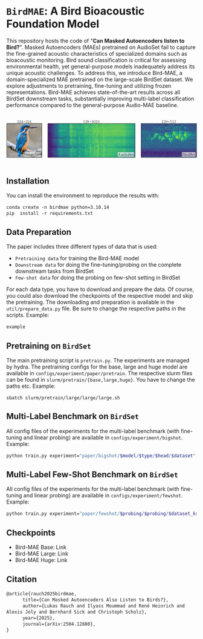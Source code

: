 # `BirdMAE`: A Bird Bioacoustic Foundation Model 

This repository hosts the code of "**Can Masked Autoencoders listen to Bird?**".  Masked Autoencoders (MAEs) pretrained on AudioSet fail to capture the fine-grained acoustic characteristics of specialized domains such as bioacoustic monitoring. Bird sound classification is critical for assessing environmental health, yet general-purpose models inadequately address its unique acoustic challenges. To address this, we introduce Bird-MAE, a domain-specialized MAE pretrained on the large-scale BirdSet dataset. We explore adjustments to pretraining, fine-tuning and utilizing frozen representations. Bird-MAE achieves state-of-the-art results across all BirdSet downstream tasks, substantially improving multi-label classification performance compared to the general-purpose Audio-MAE baseline. 

<br>
<div align="center">
  <img src="https://github.com/DBD-research-group/Bird-MAE/blob/main/docs/imgs/GA.png" alt="logo", width=700>
</div>
<br>

## Installation
You can install the environment to reproduce the results with: 

```
conda create -n birdmae python=3.10.14
pip  install -r requirements.txt
```

## Data Preparation
The paper includes three different types of data that is used: 

- `Pretraining data` for training the Bird-MAE model
- `Downstream data` for doing the fine-tuning/probing on the complete downstream tasks from BirdSet
- `Few-shot data` for doing the probing on few-shot setting in BirdSet

For each data type, you have to download and prepare the data. Of course, you could also download the checkpoints of the respective model and skip the pretraining. The downloading and preparation is available in the `util/prepare_data.py` file. 
Be sure to change the respective paths in the scripts. Example:

```python
example
```

## Pretraining on `BirdSet`

The main pretraining script is `pretrain.py`. The experiments are managed by hydra. The pretraining configs for the base, large and huge model are available in `configs/experiment/paper/pretrain`. The respective slurm files can be found in `slurm/pretrain/{base,large,huge}`. You have to change the paths etc. Example: 
```
sbatch slurm/pretrain/large/large/large.sh
```

## Multi-Label Benchmark on `BirdSet`

All config files of the experiments for the multi-label benchmark (with fine-tuning and linear probing) are available in `configs/experiment/bigshot`. Example: 

``` bash
python train.py experiment="paper/bigshot/$model/$type/$head/$dataset"
```

## Multi-Label Few-Shot Benchmark on `BirdSet`

All config files of the experiments for the multi-label benchmark (with fine-tuning and linear probing) are available in `configs/experiment/fewshot`. Example: 

``` bash
python train.py experiment="paper/fewshot/$probing/$probing/$dataset_kshots"
```

## Checkpoints
- Bird-MAE Base: Link
- Bird-MAE Large: Link
- Bird-MAE Huge: Link

## Citation 
```
@article{rauch2025birdmae,
      title={Can Masked Autoencoders Also Listen to Birds?}, 
      author={Lukas Rauch and Ilyass Moummad and René Heinrich and Alexis Joly and Bernhard Sick and Christoph Scholz},
      year={2025},
      journal={arXiv:2504.12880},
}
```

